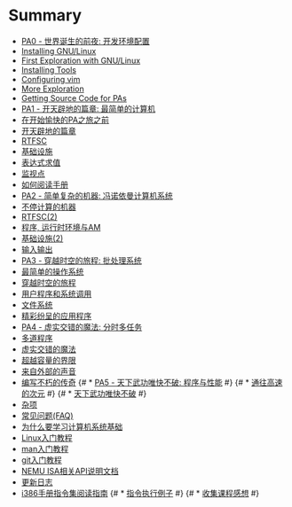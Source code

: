 # Summary

* [PA0 - 世界诞生的前夜: 开发环境配置](PA0.md)
 * [Installing GNU/Linux](0.1.md)
 * [First Exploration with GNU/Linux](0.2.md)
 * [Installing Tools](0.3.md)
 * [Configuring vim](0.4.md)
 * [More Exploration](0.5.md)
 * [Getting Source Code for PAs](0.6.md)
* [PA1 - 开天辟地的篇章: 最简单的计算机](PA1.md)
 * [在开始愉快的PA之旅之前](1.1.md)
 * [开天辟地的篇章](1.2.md)
 * [RTFSC](1.3.md)
 * [基础设施](1.4.md)
 * [表达式求值](1.5.md)
 * [监视点](1.6.md)
 * [如何阅读手册](1.7.md)
* [PA2 - 简单复杂的机器: 冯诺依曼计算机系统](PA2.md)
 * [不停计算的机器](2.1.md)
 * [RTFSC(2)](2.2.md)
 * [程序, 运行时环境与AM](2.3.md)
 * [基础设施(2)](2.4.md)
 * [输入输出](2.5.md)
* [PA3 - 穿越时空的旅程: 批处理系统](PA3.md)
 * [最简单的操作系统](3.1.md)
 * [穿越时空的旅程](3.2.md)
 * [用户程序和系统调用](3.3.md)
 * [文件系统](3.4.md)
 * [精彩纷呈的应用程序](3.5.md)
* [PA4 - 虚实交错的魔法: 分时多任务](PA4.md)
 * [多道程序](4.1.md)
 * [虚实交错的魔法](4.2.md)
 * [超越容量的界限](4.3.md)
 * [来自外部的声音](4.4.md)
 * [编写不朽的传奇](4.5.md)
{# * [PA5 - 天下武功唯快不破: 程序与性能](PA5.md) #}
{#  * [通往高速的次元](5.2.md) #}
{#  * [天下武功唯快不破](5.3.md) #}
* [杂项](blank.md)
 * [常见问题(FAQ)](FAQ.md)
 * [为什么要学习计算机系统基础](why.md)
 * [Linux入门教程](linux.md)
 * [man入门教程](man.md)
 * [git入门教程](git.md)
 * [NEMU ISA相关API说明文档](nemu-isa-api.md)
 * [更新日志](changelog.md)
 * [i386手册指令集阅读指南](i386-intro.md)
{#  * [指令执行例子](exec.md) #}
{#  * [收集课程感想](feedback.md) #}
